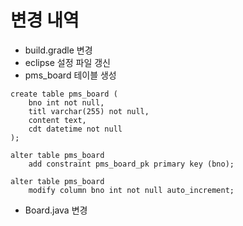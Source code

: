 # 변경 내역
- build.gradle 변경
- eclipse 설정 파일 갱신
- pms_board 테이블 생성
```
create table pms_board (
    bno int not null,
    titl varchar(255) not null,
    content text,
    cdt datetime not null
);

alter table pms_board
    add constraint pms_board_pk primary key (bno);

alter table pms_board
    modify column bno int not null auto_increment;   
```
- Board.java 변경



